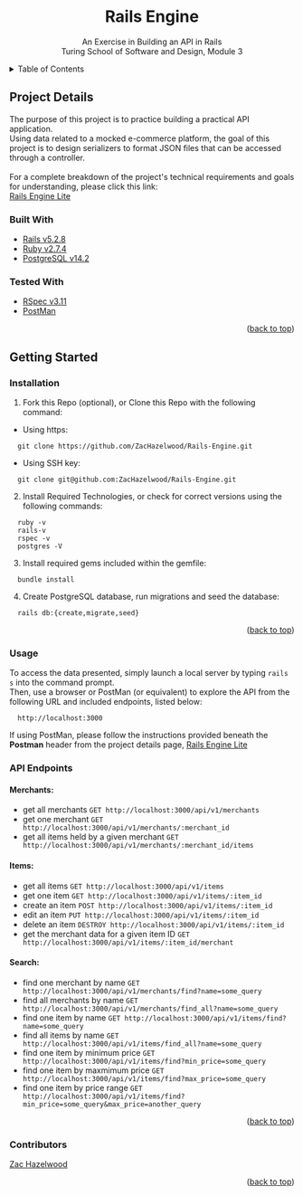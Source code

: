 <h1 align="center">Rails Engine</h1>

  <p align="center">
    An Exercise in Building an API in Rails<br>
    Turing School of Software and Design, Module 3
  </p>
</div>

<!-- TABLE OF CONTENTS -->
<details>
  <summary>Table of Contents</summary>
  <ol>
    <li>
      <a href="#about-the-project">About The Project</a>
      <ul>
        <li><a href="#built-with">Built With</a></li>
        <li><a href="#tested-with">Tested With</a></li>
      </ul>
    </li>
    <li>
      <a href="#getting-started">Getting Started</a>
      <ul>
        <li><a href="#installation">Installation</a></li>
        <li><a href="#usage">Usage</a></li>
        <li><a href="#api-endpoints">API Endpoints</a></li>
      </ul>
    </li>
    <li><a href="#contributors">Contributors</a></li>
  </ol>  
</details>

<!-- PROJECT DETAILS -->
## Project Details

The purpose of this project is to practice building a practical API application.<br>
Using data related to a mocked e-commerce platform, the goal of this project is to design serializers to format JSON files that can be accessed through a controller.<br><br>
For a complete breakdown of the project's technical requirements and goals for understanding, please click this link:<br> [Rails Engine Lite](https://backend.turing.edu/module3/projects/rails_engine_lite/)

  ### Built With

* [Rails v5.2.8](https://rubyonrails.org/)
* [Ruby v2.7.4](https://www.ruby-lang.org/en/)
* [PostgreSQL v14.2](https://www.postgresql.org/)

### Tested With

* [RSpec v3.11](https://rspec.info/)
* [PostMan](https://www.postman.com/)

<p align="right">(<a href="#top">back to top</a>)</p>

<!-- GETTING STARTED -->
## Getting Started

### Installation

1. Fork this Repo (optional), or Clone this Repo with the following command:<br>
* Using https:
```
  git clone https://github.com/ZacHazelwood/Rails-Engine.git
```  
* Using SSH key:
```
  git clone git@github.com:ZacHazelwood/Rails-Engine.git
```
2. Install Required Technologies, or check for correct versions using the following commands:<br>
```
  ruby -v
  rails-v
  rspec -v
  postgres -V
```  
3. Install required gems included within the gemfile:<br>
```
  bundle install
```
4. Create PostgreSQL database, run migrations and seed the database:<br>
```
  rails db:{create,migrate,seed}
```

<p align="right">(<a href="#top">back to top</a>)</p>

### Usage

To access the data presented, simply launch a local server by typing `rails s` into the command prompt.<br>
Then, use a browser or PostMan (or equivalent) to explore the API from the following URL and included endpoints, listed below:<br>
```
  http://localhost:3000
```

If using PostMan, please follow the instructions provided beneath the <b>Postman</b> header from the project details page, [Rails Engine Lite](https://backend.turing.edu/module3/projects/rails_engine_lite/)

<!-- API ENDPOINTS -->
### API Endpoints

#### Merchants:
  * get all merchants `GET http://localhost:3000/api/v1/merchants`
  * get one merchant `GET http://localhost:3000/api/v1/merchants/:merchant_id`
  * get all items held by a given merchant `GET http://localhost:3000/api/v1/merchants/:merchant_id/items`
#### Items:
  * get all items `GET http://localhost:3000/api/v1/items`
  * get one item `GET http://localhost:3000/api/v1/items/:item_id`
  * create an item `POST http://localhost:3000/api/v1/items/:item_id`
  * edit an item `PUT http://localhost:3000/api/v1/items/:item_id`
  * delete an item `DESTROY http://localhost:3000/api/v1/items/:item_id`
  * get the merchant data for a given item ID `GET http://localhost:3000/api/v1/items/:item_id/merchant`
#### Search:
  * find one merchant by name `GET http://localhost:3000/api/v1/merchants/find?name=some_query`
  * find all merchants by name `GET http://localhost:3000/api/v1/merchants/find_all?name=some_query`
  * find one item by name `GET http://localhost:3000/api/v1/items/find?name=some_query`
  * find all items by name `GET http://localhost:3000/api/v1/items/find_all?name=some_query`
  * find one item by minimum price `GET http://localhost:3000/api/v1/items/find?min_price=some_query`
  * find one item by maxmimum price `GET http://localhost:3000/api/v1/items/find?max_price=some_query`
  * find one item by price range `GET http://localhost:3000/api/v1/items/find?min_price=some_query&max_price=another_query`

<p align="right">(<a href="#top">back to top</a>)</p>

<!-- CONTRIBUTORS -->
### Contributors

[Zac Hazelwood](https://github.com/ZacHazelwood)

<p align="right">(<a href="#top">back to top</a>)</p>
